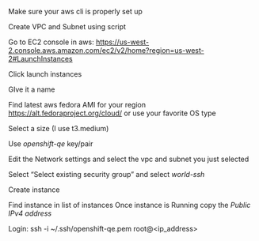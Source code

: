 Make sure your aws cli is properly set up 

Create VPC and Subnet using script

Go to EC2 console in aws: https://us-west-2.console.aws.amazon.com/ec2/v2/home?region=us-west-2#LaunchInstances

Click launch instances

GIve it a name

Find latest aws fedora AMI for your region https://alt.fedoraproject.org/cloud/ or use your favorite OS type

Select a size (I use t3.medium)

Use *openshift-qe* key/pair

Edit the Network settings and select the vpc and subnet you just selected 

Select “Select existing security group” and select *world-ssh*


Create instance 

Find instance in list of instances 
Once instance is Running copy the *Public IPv4 address*

Login: 
ssh -i ~/.ssh/openshift-qe.pem root@<ip_address>

